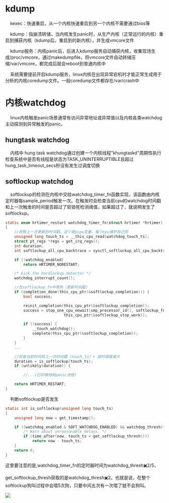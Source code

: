 # kdump

    kexec：快速重启，从一个内核快速重启到另一个内核不需要通过bios等

    kdump：指崩溃转储，当内核发生panic时，从生产内核（正常运行的内核）重启到捕获内核（kdump后，重启到的新内核），并生成vmcore文件    

    kdump服务：内核panic后，后进入kdump服务自动捕获内核，收集现场生成/proc/vmcore，通过makedumpfile，将vmcore文件自动转储压缩/var/vmcore，都完成后就会reboot到普通内核中

    系统需要提前开启kdump服务，linux内核在出现异常宕机时才能正常生成用于分析的内核coredump文件。一般coredump文件都存在/var/crash中

# 内核watchdog

    linux内核触发panic场景通常有访问异常地址或异常值以及内核各类watchdog主动探测到异常触发的panic。

## hungtask watchdog

    内核中 hung task watchdog通过创建一个内核线程"khungtaskd"周期性执行检查系统中是否有线程是状态为TASK_UNINTERRUPTIBLE且超过hung_task_timeout_secs秒没有发生过调度切换

## softlockup watchdog

    softlockup的检测在内核中交给watchdog_timer_fn函数实现，该函数由内核定时器每sample_period触发一次。在触发时会检查当前cpu的watchdog时间戳和上一次触发的时间是否超过了软锁死检测阈值，如果超过了，就说明发生了softlockup。

```c
static enum hrtimer_restart watchdog_timer_fn(struct hrtimer *hrtimer)
{
    //获取上一次更新的时间戳，这个是pcpu变量，每个cpu维护自己的
    unsigned long touch_ts = __this_cpu_read(watchdog_touch_ts);
    struct pt_regs *regs = get_irq_regs();
    int duration;
    int softlockup_all_cpu_backtrace = sysctl_softlockup_all_cpu_backtrace;

    if (!watchdog_enabled)
        return HRTIMER_NORESTART;

    /* kick the hardlockup detector */
    watchdog_interrupt_count();

    //在softlockup_fn中喂狗（更新时间戳）
    if (completion_done(this_cpu_ptr(&softlockup_completion))) {
        bool success;

        reinit_completion(this_cpu_ptr(&softlockup_completion));
        success = stop_one_cpu_nowait(smp_processor_id(), softlockup_fn, NULL,
                          this_cpu_ptr(&softlockup_stop_work));

        if (!success) {
            __touch_watchdog();
            complete(this_cpu_ptr(&softlockup_completion));
        }
    }
    ...

    //检查当前时间和上一次时间戳（touch_ts）+ 超时阈值谁大
    duration = is_softlockup(touch_ts);
    if (unlikely(duration)) {

        //...(打印堆栈和panic流程)

    return HRTIMER_RESTART;
}
```

    判断softlockup是否发生

```c
static int is_softlockup(unsigned long touch_ts)
{
    unsigned long now = get_timestamp();

    if ((watchdog_enabled & SOFT_WATCHDOG_ENABLED) && watchdog_thresh){
        /* Warn about unreasonable delays. */
        if (time_after(now, touch_ts + get_softlockup_thresh()))
            return now - touch_ts;
    }
    return 0;
}
```

这里要注意的是,watchdog_timer_fn的定时器时间为watchdog_thresh✖️2/5，

get_softlockup_thresh获取的是watchdog_thresh✖️2。也就是说，在整个softlockup狗叫过程中会喂5次狗，只要中间五次有一次喂了就不会狗叫。

![](assets/9b7721bcd9bba902e93cf22a5fde4f16dc53362d.png)
